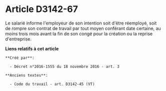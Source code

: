 # Article D3142-67

Le salarié informe l'employeur de son intention soit d'être réemployé, soit de rompre son contrat de travail par tout moyen
conférant date certaine, au moins trois mois avant la fin de son congé pour la création ou la reprise d'entreprise.

**Liens relatifs à cet article**

	**Créé par**:

	  - Décret n°2016-1555 du 18 novembre 2016 - art. 3

	**Anciens textes**:

	  - Code du travail - art. D3142-45 (VT)
